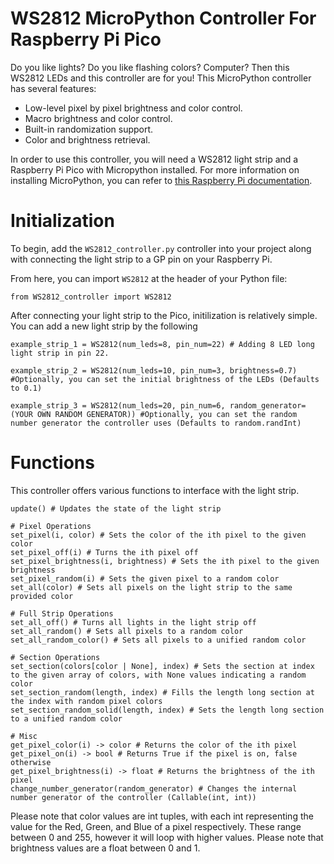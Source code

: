 # WS2812 MicroPython Controller For Raspberry Pi Pico
Do you like lights? Do you like flashing colors? Computer? Then this WS2812 LEDs and this controller are for you! This MicroPython controller has several features:
- Low-level pixel by pixel brightness and color control.
- Macro brightness and color control.
- Built-in randomization support.
- Color and brightness retrieval.

In order to use this controller, you will need a WS2812 light strip and a Raspberry Pi Pico with Micropython installed. For more information on installing MicroPython, you can refer to [this Raspberry Pi documentation](https://www.raspberrypi.com/documentation/microcontrollers/micropython.html).

# Initialization
To begin, add the ```WS2812_controller.py``` controller into your project along with connecting the light strip to a GP pin on your Raspberry Pi.

From here, you can import ```WS2812``` at the header of your Python file:
```
from WS2812_controller import WS2812
```
After connecting your light strip to the Pico, initilization is relatively simple. You can add a new light strip by the following
```
example_strip_1 = WS2812(num_leds=8, pin_num=22) # Adding 8 LED long light strip in pin 22.

example_strip_2 = WS2812(num_leds=10, pin_num=3, brightness=0.7) #Optionally, you can set the initial brightness of the LEDs (Defaults to 0.1)

example_strip_3 = WS2812(num_leds=20, pin_num=6, random_generator=(YOUR OWN RANDOM GENERATOR)) #Optionally, you can set the random number generator the controller uses (Defaults to random.randInt)
```
# Functions
This controller offers various functions to interface with the light strip.
```
update() # Updates the state of the light strip

# Pixel Operations
set_pixel(i, color) # Sets the color of the ith pixel to the given color
set_pixel_off(i) # Turns the ith pixel off
set_pixel_brightness(i, brightness) # Sets the ith pixel to the given brightness
set_pixel_random(i) # Sets the given pixel to a random color
set_all(color) # Sets all pixels on the light strip to the same provided color

# Full Strip Operations
set_all_off() # Turns all lights in the light strip off
set_all_random() # Sets all pixels to a random color
set_all_random_color() # Sets all pixels to a unified random color

# Section Operations
set_section(colors[color | None], index) # Sets the section at index to the given array of colors, with None values indicating a random color
set_section_random(length, index) # Fills the length long section at the index with random pixel colors
set_section_random_solid(length, index) # Sets the length long section to a unified random color

# Misc
get_pixel_color(i) -> color # Returns the color of the ith pixel
get_pixel_on(i) -> bool # Returns True if the pixel is on, false otherwise
get_pixel_brightness(i) -> float # Returns the brightness of the ith pixel
change_number_generator(random_generator) # Changes the internal number generator of the controller (Callable(int, int))
```

Please note that color values are int tuples, with each int representing the value for the Red, Green, and Blue of a pixel respectively. These range between 0 and 255, however it will loop with higher values. Please note that brightness values are a float between 0 and 1.